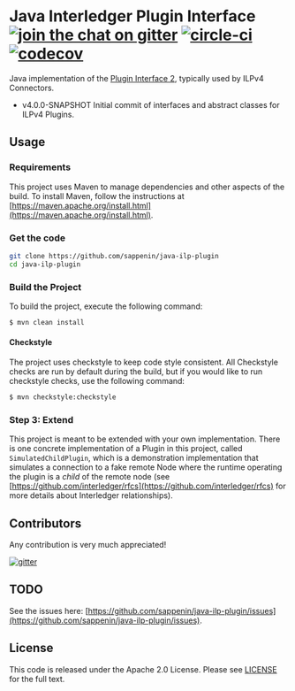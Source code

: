 # Java Interledger Plugin Interface [![join the chat on gitter][gitter-image]][gitter-url] [![circle-ci][circle-image]][circle-url] [![codecov][codecov-image]][codecov-url]

[gitter-image]: https://badges.gitter.im/sappenin/java.svg
[gitter-url]: https://gitter.im/interledger/java
[circle-image]: https://circleci.com/gh/sappenin/java-ilp-plugin.svg?style=shield
[circle-url]: https://circleci.com/gh/sappenin/java-ilp-plugin
[codecov-image]: https://codecov.io/gh/sappenin/java-ilp-plugin/branch/master/graph/badge.svg
[codecov-url]: https://codecov.io/gh/sappenin/java-ilp-plugin

Java implementation of the [Plugin Interface 2](https://github.com/interledger/rfcs/blob/master/0024-ledger-plugin-interface-2/0024-ledger-plugin-interface-2.md), typically used by ILPv4 Connectors.

* v4.0.0-SNAPSHOT Initial commit of interfaces and abstract classes for ILPv4 Plugins.
 
## Usage

### Requirements
This project uses Maven to manage dependencies and other aspects of the build. 
To install Maven, follow the instructions at [https://maven.apache.org/install.html](https://maven.apache.org/install.html).

### Get the code

``` sh
git clone https://github.com/sappenin/java-ilp-plugin
cd java-ilp-plugin
```

### Build the Project
To build the project, execute the following command:

```bash
$ mvn clean install
```

#### Checkstyle
The project uses checkstyle to keep code style consistent. All Checkstyle
checks are run by default during the build, but if you would like to run
checkstyle checks, use the following command:


```bash
$ mvn checkstyle:checkstyle
```

### Step 3: Extend
This project is meant to be extended with your own implementation. There is one concrete
implementation of a Plugin in this project, called `SimulatedChildPlugin`, which is a demonstration
implementation that simulates a connection to a fake remote Node where the runtime operating the
plugin is a _child_ of the remote node (see [https://github.com/interledger/rfcs](https://github.com/interledger/rfcs)
for more details about Interledger relationships).

## Contributors
Any contribution is very much appreciated! 

[![gitter][gitter-image]][gitter-url]

## TODO
See the issues here: [https://github.com/sappenin/java-ilp-plugin/issues](https://github.com/sappenin/java-ilp-plugin/issues).

## License
This code is released under the Apache 2.0 License. Please see [LICENSE](LICENSE) for the full text.

